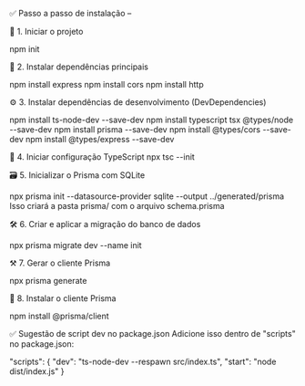 ✅ Passo a passo de instalação – 

🧱 1. Iniciar o projeto

npm init

🚀 2. Instalar dependências principais

npm install express
npm install cors
npm install http

⚙️ 3. Instalar dependências de desenvolvimento (DevDependencies)

npm install ts-node-dev --save-dev
npm install typescript tsx @types/node --save-dev
npm install prisma --save-dev
npm install @types/cors --save-dev
npm install @types/express --save-dev

🧠 4. Iniciar configuração TypeScript
npx tsc --init

🗃️ 5. Inicializar o Prisma com SQLite

npx prisma init --datasource-provider sqlite --output ../generated/prisma
Isso criará a pasta prisma/ com o arquivo schema.prisma

🛠️ 6. Criar e aplicar a migração do banco de dados

npx prisma migrate dev --name init

⚒️ 7. Gerar o cliente Prisma

npx prisma generate

🧩 8. Instalar o cliente Prisma

npm install @prisma/client

✅ Sugestão de script dev no package.json
Adicione isso dentro de "scripts" no package.json:

"scripts": {
  "dev": "ts-node-dev --respawn src/index.ts",
  "start": "node dist/index.js"
}

